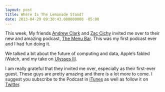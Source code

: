 ```yaml
---
layout: post
title: Where Is The Lemonade Stand?
date: 2013-04-29 09:30:43.000000000 -05:00
---
```

<p>This week, My friends <a href="https://twitter.com/andrewjclark">Andrew Clark</a> and <a href="https://twitter.com/zcichy">Zac Cichy</a> invited me over to their new and amazing podcast, <a href="http://themenubar.net">The Menu Bar</a>. This was my first podcast ever and I had fun doing it.</p>

<p>We talked a bit about the future of computing and data, Apple&#8217;s fabled iWatch, and my take on <a href="http://www.ulyssesapp.com/">Ulysses III</a>.</p>

<p>I am really grateful that they invited me over, especially as their first-ever guest. These guys are pretty amazing and there is a lot more to come. I suggest you subscribe to the Podcast in <a href="https://itunes.apple.com/us/podcast/the-menu-bar/id635741483?mt=2">iTunes</a> as well as follow it on <a href="https://twitter.com/themenubar">Twitter</a>.</p>
